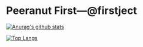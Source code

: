 # Peeranut First—@firstject

[![Anurag's github stats](https://github-readme-stats.vercel.app/api?username=firstject)](https://github.com/anuraghazra/github-readme-stats)

[![Top Langs](https://github-readme-stats.vercel.app/api/top-langs/?username=firstject&hide=gdscript)](https://github.com/anuraghazra/github-readme-stats)
